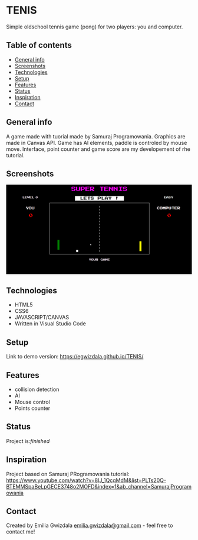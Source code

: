 # TENIS
Simple oldschool tennis game (pong) for two players: you and computer. 

## Table of contents
* [General info](#general-info)
* [Screenshots](#screenshots)
* [Technologies](#technologies)
* [Setup](#setup)
* [Features](#features)
* [Status](#status)
* [Inspiration](#inspiration)
* [Contact](#contact)

## General info
A game made with tuorial made by Samuraj Programowania. Graphics are made in Canvas API. Game has AI elements, paddle is controled by mouse move. Interface, point counter and game score are my developement of rhe tutorial. 

## Screenshots
![Example screenshot](./tenis.png)

## Technologies
* HTML5
* CSS6
* JAVASCRIPT/CANVAS
* Written in Visual Studio Code

## Setup
Link to demo version:  https://egwizdala.github.io/TENIS/

## Features
* collision detection
* AI
* Mouse control
* Points counter

## Status
Project is:_finished_

## Inspiration
Project based on Samuraj PRogramowania tutorial: https://www.youtube.com/watch?v=8IJ_1QcqMdM&list=PLTs20Q-BTEMMSpaBeLpGECE3748o2MOFD&index=1&ab_channel=SamurajProgramowania

## Contact
Created by Emilia Gwizdala [emilia.gwizdala@gmail.com](https://www.flynerd.pl/) - feel free to contact me!

